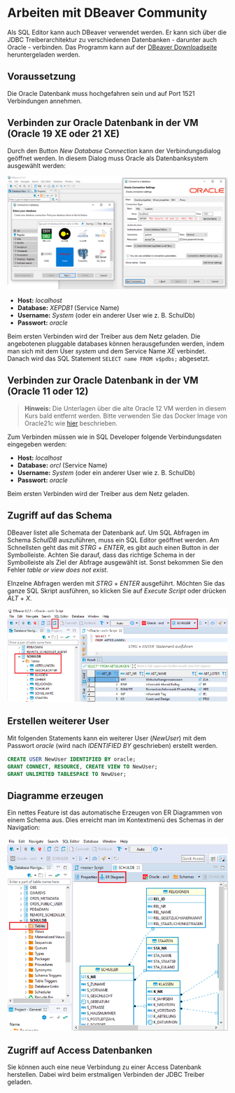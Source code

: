 # Arbeiten mit DBeaver Community

Als SQL Editor kann auch DBeaver verwendet werden. Er kann sich über die JDBC Treiberarchitektur
zu verschiedenen Datenbanken - darunter auch Oracle - verbinden. Das Programm kann auf der [DBeaver Downloadseite](https://dbeaver.io/download/)
heruntergeladen werden.

## Voraussetzung

Die Oracle Datenbank muss hochgefahren sein und auf Port 1521 Verbindungen annehmen.

## Verbinden zur Oracle Datenbank in der VM (Oracle 19 XE oder 21 XE)

Durch den Button *New Database Connection* kann der Verbindungsdialog geöffnet werden. In diesem Dialog
muss Oracle als Datenbanksystem ausgewählt werden:

![](connection.png)

- **Host:** *localhost*
- **Database:** *XEPDB1* (Service Name)
- **Username:** *System* (oder ein anderer User wie z. B. SchulDb)
- **Passwort:** *oracle*

Beim ersten Verbinden wird der Treiber aus dem Netz geladen. Die angebotenen pluggable databases
können herausgefunden werden, indem man sich mit dem User *system* und dem Service Name *XE*
verbindet. Danach wird das SQL Statement `SELECT name FROM v$pdbs;` abgesetzt.

## Verbinden zur Oracle Datenbank in der VM (Oracle 11 oder 12)

> **Hinweis:** Die Unterlagen über die alte Oracle 12 VM werden in diesem Kurs bald entfernt werden.
> Bitte verwenden Sie das Docker Image von Oracle21c wie [hier](../03_Docker/README.md)
> beschrieben.

Zum Verbinden müssen wie in SQL Developer folgende Verbindungsdaten eingegeben werden:

- **Host:** *localhost*
- **Database:** *orcl* (Service Name)
- **Username:** *System* (oder ein anderer User wie z. B. SchulDb)
- **Passwort:** *oracle*

Beim ersten Verbinden wird der Treiber aus dem Netz geladen.

## Zugriff auf das Schema

DBeaver listet alle Schemata der Datenbank auf. Um SQL Abfragen im Schema *SchulDB*
auszuführen, muss ein SQL Editor geöffnet werden. Am Schnellsten geht das mit *STRG* + *ENTER*, es gibt
auch einen Button in der Symbolleiste. Achten Sie darauf, dass das richtige Schema in der Symbolleiste
als Ziel der Abfrage ausgewählt ist. Sonst bekommen Sie den Fehler *table or view does not exist*.

EInzelne Abfragen werden mit *STRG* + *ENTER* ausgeführt. Möchten Sie das ganze SQL Skript ausführen, so
klicken Sie auf *Execute Script* oder drücken *ALT* + *X*.

![](dbeaver03.png)

## Erstellen weiterer User

Mit folgenden Statements kann ein weiterer User (*NewUser*) mit dem Passwort *oracle* (wird nach *IDENTIFIED BY*
geschrieben) erstellt werden.

```sql
CREATE USER NewUser IDENTIFIED BY oracle;
GRANT CONNECT, RESOURCE, CREATE VIEW TO NewUser;
GRANT UNLIMITED TABLESPACE TO NewUser;
```

## Diagramme erzeugen

Ein nettes Feature ist das automatische Erzeugen von ER Diagrammen von einem Schema aus. Dies erreicht
man im Kontextmenü des Schemas in der Navigation:

![](dbeaver04a.png)

## Zugriff auf Access Datenbanken

Sie können auch eine neue Verbindung zu einer Access Datenbank herstellen. Dabei wird beim erstmaligen
Verbinden der JDBC Treiber geladen.

